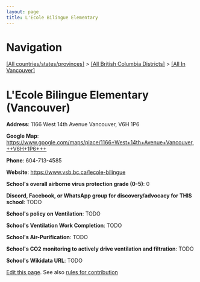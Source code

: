 ```yaml
---
layout: page
title: L'Ecole Bilingue Elementary
---
```

# Navigation

[[All countries/states/provinces]](../../..) > [[All British Columbia Districts]](../..) > [[All In Vancouver]](..)

# L'Ecole Bilingue Elementary (Vancouver)

**Address**: 1166 West 14th Avenue Vancouver,  V6H 1P6

**Google Map**: <https://www.google.com/maps/place/1166+West+14th+Avenue+Vancouver,++V6H+1P6+++>

**Phone**: 604-713-4585

**Website**: <https://www.vsb.bc.ca/lecole-bilingue>

**School's overall airborne virus protection grade (0-5)**: 0

**Discord, Facebook, or WhatsApp group for discovery/advocacy for THIS school**: TODO

**School's policy on Ventilation**: TODO

**School's Ventilation Work Completion**: TODO

**School's Air-Purification**: TODO

**School's CO2 monitoring to actively drive ventilation and filtration**: TODO

**School's Wikidata URL**: TODO


[Edit this page](https://github.com/ventilate-schools/BC/edit/main/./Vancouver/L'Ecole_Bilingue_Elementary.md). See also [rules for contribution](../../../contribution-rules/)